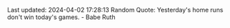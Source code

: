 Last updated: 2024-04-02 17:28:13
Random Quote: Yesterday's home runs don't win today's games. - Babe Ruth